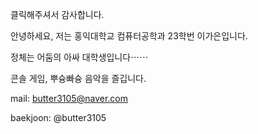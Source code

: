 클릭해주셔서 감사합니다.

안녕하세요, 저는 홍익대학교 컴퓨터공학과 23학번 이가은입니다.

정체는 어둠의 아싸 대학생입니다⋯⋯

콘솔 게임, 뿌슝빠슝 음악을 즐깁니다.

mail: butter3105@naver.com

baekjoon: @butter3105
